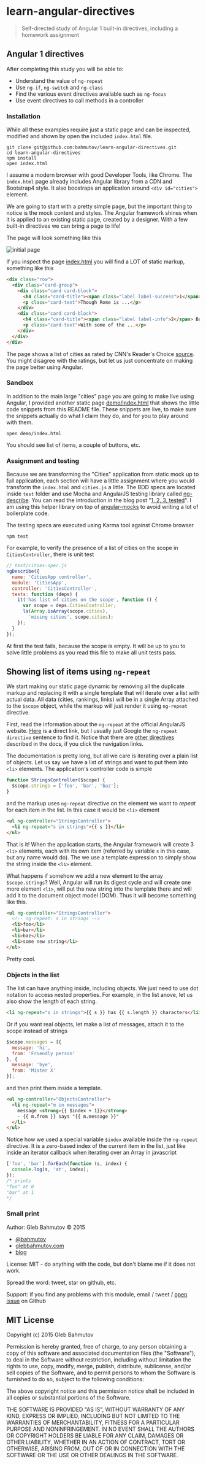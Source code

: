 # learn-angular-directives

> Self-directed study of Angular 1 built-in directives, including a homework assignment

## Angular 1 directives

After completing this study you will be able to:

* Understand the value of `ng-repeat`
* Use `ng-if`, `ng-switch` and `ng-class`
* Find the various event directives available such as `ng-focus`
* Use event directives to call methods in a controller

### Installation

While all these examples require just a static page and can be inspected, modified
and shown by open the included `index.html` file.

    git clone git@github.com:bahmutov/learn-angular-directives.git
    cd learn-angular-directives
    npm install
    open index.html

I assume a modern browser with good Developer Tools, like Chrome. The `index.html`
page already includes Angular library from a CDN and Bootstrap4 style. It also
boostraps an application around `<div id="cities">` element.

We are going to start with a pretty simple page, but the important thing to notice
is the mock content and styles. The Angular framework shines when it is applied to
an existing static page, created by a designer. With a few built-in directives we
can bring a page to life!

The page will look something like this

![initial page](images/initial.png)

If you inspect the page [index.html](index.html) you will find a LOT of static markup,
something like this

```html
<div class="row">
  <div class="card-group">
    <div class="card card-block">
      <h4 class="card-title"><span class="label label-success">1</span> Florence, Italy</h4>
      <p class="card-text">Though Rome is ...</p>
    </div>
    <div class="card card-block">
      <h4 class="card-title"><span class="label label-info">2</span> Budapest, Hungary</h4>
      <p class="card-text">With some of the ...</p>
    </div>
  </div>
</div>
```

The page shows a list of cities as rated by CNN's Reader's Choice [source][cities-ref].
You might disagree with the ratings, but let us just concentrate on making the page better
using Angular.

[cities-ref]: http://www.cntraveler.com/galleries/2014-10-20/top-25-cities-in-the-world-readers-choice-awards-2014/30

### Sandbox

In addition to the main large "cities" page you are going to make live using Angular,
I provided another static page [demo/index.html](demo/index.html) that shows the little
code snippets from this README file. These snippets are live, to make sure the snippets
actually do what I claim they do, and for you to play around with them.

    open demo/index.html

You should see list of items, a couple of buttons, etc.

### Assignment and testing

Because we are transforming the "Cities" application from static mock up to full application,
each section will have a little assignment where you would transform the `index.html` and
`cities.js` a little. The BDD specs are located inside `test` folder and use Mocha
and AngularJS testing library called [ng-describe](https://github.com/kensho/ng-describe).
You can read the introduction in the blog post
"[1, 2, 3, tested](http://glebbahmutov.com/blog/1-2-3-tested/)". I am using
this helper library on top of [angular-mocks](https://docs.angularjs.org/api/ngMock)
to avoid writing a lot of boilerplate code.

The testing specs are executed using Karma tool against Chrome browser

    npm test

For example, to verify the presence of a list of cities on the scope in `CitiesController`,
there is unit test

```js
// test/cities-spec.js
ngDescribe({
  name: 'CitiesApp controller',
  module: 'CitiesApp',
  controller: 'CitiesController',
  tests: function (deps) {
    it('has list of cities on the scope', function () {
      var scope = deps.CitiesController;
      la(Array.isArray(scope.cities),
        'mising cities', scope.cities);
    });
  }
});
```

At first the test fails, because the scope is empty. It will be up to you to solve little
problems as you read this file to make all unit tests pass.

## Showing list of items using `ng-repeat`

We start making our static page dynamic by removing all the duplicate markup and
replacing it with a single template that will iterate over a list with actual data.
All data (cities, rankings, links) will be in a single Array attached to the `$scope`
object, while the markup will just render it using `ng-repeat` directive.

First, read the information about the `ng-repeat` at the official AngularJS website.
[Here][ng-repeat] is a direct link, but I usually just Google the `ng-repeat directive`
sentence to find it. Notice that there are [other directives][directives] described
in the docs, if you click the navigation links.

The documentation is pretty long, but all we care is iterating over a plain list of
objects. Let us say we have a list of strings and want to put them into `<li>`
elements. The application's controller code is simple

```js
function StringsController($scope) {
  $scope.strings = ['foo', 'bar', 'baz'];
}
```

and the markup uses `ng-repeat` directive on the element we want to *repeat*
for each item in the list. In this case it would be `<li>` element

```html
<ul ng-controller="StringsController">
  <li ng-repeat="s in strings">{{ s }}</li>
</ul>
```

That is it! When the application starts, the Angular framework will create 3 `<li>` elements,
each with its own item (referred by variable `s` in this case, but any name would do).
The we use a template expression to simply show the string inside the `<li>` element.

What happens if somehow we add a new element to the array `$scope.strings`? Well, Angular
will run its digest cycle and will create one more element `<li>`, will put the new string
into the template there and will add it to the document object model (DOM). Thus it will
become something like this.

```html
<ul ng-controller="StringsController">
  <!-- ng-repeat: s in strings -->
  <li>foo</li>
  <li>bar</li>
  <li>baz</li>
  <li>some new string</li>
</ul>
```

Pretty cool.

### Objects in the list

The list can have anything inside, including objects. We just need to use dot notation
to access nested properties. For example, in the list anove, let us also show the length
of each string.

```html
<li ng-repeat="s in strings">{{ s }} has {{ s.length }} characters</li>
```

Or if you want real objects, let make a list of messages, attach it to the scope
instead of strings

```js
$scope.messages = [{
  message: 'hi',
  from: 'Friendly person'
}, {
  message: 'bye',
  from: 'Mister X'
}];
```

and then print them inside a template.

```html
<ul ng-controller="ObjectsController">
  <li ng-repeat="m in messages">
    message <strong>{{ $index + 1}}</strong>
    - {{ m.from }} says "{{ m.message }}"
  </li>
</ul>
```

Notice how we used a special variable `$index` available inside the `ng-repeat` directive.
It is a zero-based index of the current item in the list, just like inside an iterator callback
when iterating over an Array in javascript

```js
['foo', 'bar'].forEach(function (s, index) {
  console.log(s, 'at', index);
});
/* prints
"foo" at 0
"bar" at 1
*/
```

[ng-repeat]: https://docs.angularjs.org/api/ng/directive/ngRepeat
[directives]: https://docs.angularjs.org/api/ng/directive

### Small print

Author: Gleb Bahmutov &copy; 2015

* [@bahmutov](https://twitter.com/bahmutov)
* [glebbahmutov.com](http://glebbahmutov.com)
* [blog](http://glebbahmutov.com/blog/)

License: MIT - do anything with the code, but don't blame me if it does not work.

Spread the word: tweet, star on github, etc.

Support: if you find any problems with this module, email / tweet /
[open issue](https://github.com/bahmutov/learn-angular-directives/issues) on Github

## MIT License

Copyright (c) 2015 Gleb Bahmutov

Permission is hereby granted, free of charge, to any person
obtaining a copy of this software and associated documentation
files (the "Software"), to deal in the Software without
restriction, including without limitation the rights to use,
copy, modify, merge, publish, distribute, sublicense, and/or sell
copies of the Software, and to permit persons to whom the
Software is furnished to do so, subject to the following
conditions:

The above copyright notice and this permission notice shall be
included in all copies or substantial portions of the Software.

THE SOFTWARE IS PROVIDED "AS IS", WITHOUT WARRANTY OF ANY KIND,
EXPRESS OR IMPLIED, INCLUDING BUT NOT LIMITED TO THE WARRANTIES
OF MERCHANTABILITY, FITNESS FOR A PARTICULAR PURPOSE AND
NONINFRINGEMENT. IN NO EVENT SHALL THE AUTHORS OR COPYRIGHT
HOLDERS BE LIABLE FOR ANY CLAIM, DAMAGES OR OTHER LIABILITY,
WHETHER IN AN ACTION OF CONTRACT, TORT OR OTHERWISE, ARISING
FROM, OUT OF OR IN CONNECTION WITH THE SOFTWARE OR THE USE OR
OTHER DEALINGS IN THE SOFTWARE.
